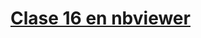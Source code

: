 # [Clase 16 en nbviewer](https://nbviewer.jupyter.org/github/TISparta/pcuni-2019/blob/master/clase-16/clase-16.ipynb)
